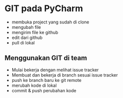 # GIT pada PyCharm
- membuka project yang sudah di clone
- mengubah file
- mengirim file ke github
- edit dari github
- pull di lokal

## Menggunakan GIT di team
- Mulai bekerja dengan melihat issue tracker
- Membuat dan bekerja di branch sesuai issue tracker
- push ke branch baru ke git remote
- merubah kode di lokal
- commit & push perubahan kode
